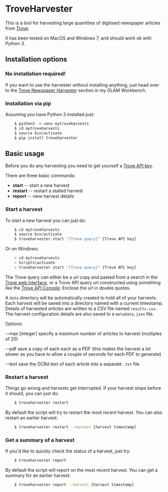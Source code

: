 # TroveHarvester

This is a tool for harvesting large quantities of digitised newspaper articles from [Trove](http://trove.nla.gov.au).

It has been tested on MacOS and Windows 7, and should work ok with Python 3.

## Installation options

### No installation required!

If you want to use the harvester without installing anything, just head over to the [Trove Newspaper Harvester](https://glam-workbench.github.io/trove-harvester/) section in my GLAM Workbench.

### Installation via pip

Assuming you have Python 3 installed just:

``` bash
    $ python3 -m venv mytroveharvests
    $ cd mytroveharvests
    $ source bin/activate
    $ pip install troveharvester
```

## Basic usage

Before you do any harvesting you need to get yourself a [Trove API key](http://help.nla.gov.au/trove/building-with-trove/api).

There are three basic commands:

* **start** -- start a new harvest
* **restart** -- restart a stalled harvest
* **report** -- view harvest details

### Start a harvest

To start a new harvest you can just do:

``` bash
    $ cd mytroveharvests
    $ source bin/activate
    $ troveharvester start "[Trove query]" [Trove API key]
```

Or on Windows:

``` bash
    > cd mytroveharvests
    > Scripts\activate
    > troveharvester start "[Trove query]" [Trove API key]
```

The Trove query can either be a url copy and pasted from a search in the [Trove web interface](http://trove.nla.gov.au/newspaper/), or a Trove API query url constructed using something like the [Trove API Console](https://troveconsole.herokuapp.com/). Enclose the url in double quotes.

A  `data` directory will be automatically created to hold all of your harvests. Each harvest will be saved into a directory named with a current timestamp. Details of harvested articles are written to a CSV file named `results.csv`. The harvest configuration details are also saved to a `metadata.json` file.

Options:

--max [integer]
    specify a maximum number of articles to harvest (multiples of 20)

--pdf
    save a copy of each each as a PDF (this makes the harvest a *lot* slower as you have to allow a couple of seconds for each PDF to generate)

--text
    save the OCRd text of each article into a separate ``.txt`` file

### Restart a harvest

Things go wrong and harvests get interrupted. If your harvest stops before it should, you can just do:

``` bash
    $ troveharvester restart
```

By default the script will try to restart the most recent harvest. You can also restart an earlier harvest:

``` bash
    $ troveharvester restart --harvest [harvest timestamp]
```

### Get a summary of a harvest

If you'd like to quickly check the status of a harvest, just try:

``` bash
    $ troveharvester report
```

By default the script will report on the most recent harvest. You can get a summary for an earlier harvest:

``` bash
    $ troveharvester report --harvest [harvest timestamp]
```
